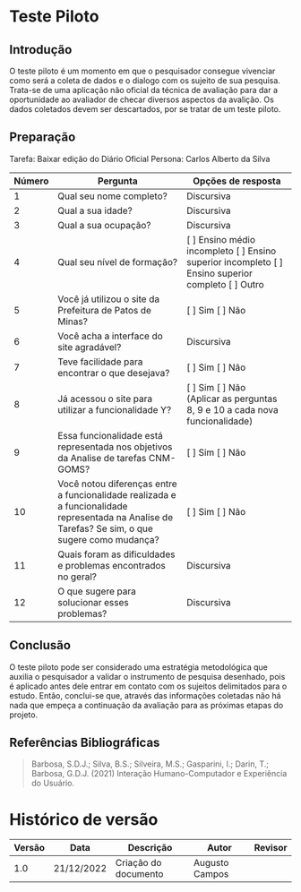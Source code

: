 # Teste Piloto

## Introdução

O teste piloto é um momento em que o pesquisador consegue vivenciar como será a coleta de dados e o dialogo com os sujeito de sua pesquisa. Trata-se de uma aplicação não oficial da técnica de avaliação para dar a oportunidade ao avaliador de checar diversos aspectos da avalição. Os dados coletados devem ser descartados, por se tratar de um teste piloto. 

## Preparação 

Tarefa: Baixar edição do Diário Oficial
Persona: Carlos Alberto da Silva 


| Número | Pergunta                                                                                                                    | Opções de resposta                                                           |
| ------ | --------------------------------------------------------------------------------------------------------------------------- | ---------------------------------------------------------------------------- |
| 1      | Qual seu nome completo?     | Discursiva    |
| 2      | Qual a sua idade?                                                            | Discursiva                                                          |
| 3      | Qual a sua ocupação?       | Discursiva    |
| 4      | Qual seu nível de formação?                                                             | [ ] Ensino médio incompleto [ ] Ensino superior incompleto [ ] Ensino superior completo [ ] Outro                                                         |
| 5      | Você já utilizou o site da Prefeitura de Patos de Minas?                                            | [ ] Sim [ ] Não    |
| 6      | Você acha a interface do site agradável?                                                            | Discursiva                                                          |
| 7      | Teve facilidade para encontrar o que desejava?                                             | [ ] Sim [ ] Não    |
| 8      | Já acessou o site para utilizar a funcionalidade Y?                                            | [ ] Sim [ ] Não<br> (Aplicar as perguntas 8, 9 e 10 a cada nova funcionalidade)    |
| 9      | Essa funcionalidade está representada nos objetivos da Analise de tarefas CNM-GOMS?                                            | [ ] Sim [ ] Não    |
| 10     | Você notou diferenças entre a funcionalidade realizada e a funcionalidade representada na Analise de Tarefas? Se sim, o que sugere como mudança?                                             | [ ] Sim [ ] Não    |
| 11     | Quais foram as dificuldades e problemas encontrados no geral?                                             | Discursiva    |
| 12     | O que sugere para solucionar esses problemas?                                             | Discursiva    |

## Conclusão

O teste piloto pode ser considerado uma estratégia metodológica que auxilia o pesquisador a validar o instrumento de pesquisa desenhado, pois é aplicado antes dele entrar em contato com os sujeitos delimitados para o estudo. Então, conclui-se que, através das informações coletadas não há nada que empeça a continuação da avaliação para as próximas etapas do projeto. 

## Referências Bibliográficas

> Barbosa, S.D.J.; Silva, B.S.; Silveira, M.S.; Gasparini, I.; Darin, T.; Barbosa, G.D.J. (2021) Interação Humano-Computador e Experiência do Usuário.

# Histórico de versão

| Versão | Data       | Descrição                    | Autor              | Revisor             |
| ------ | ---------- | ---------------------------- | ------------------ | ------------------- |
| 1.0    | 21/12/2022 | Criação do documento         | Augusto Campos     |                     |